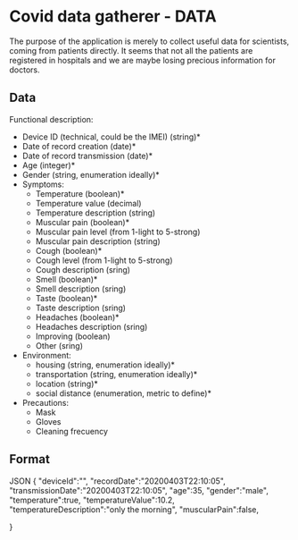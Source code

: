 # Covid data gatherer - DATA
 
The purpose of the application is merely to collect useful data for scientists, coming from patients directly.
It seems that not all the patients are registered in hospitals and we are maybe losing precious information for doctors.

## Data

Functional description:
 - Device ID (technical, could be the IMEI) (string)*
 - Date of record creation (date)*
 - Date of record transmission (date)*
 - Age (integer)*
 - Gender (string, enumeration ideally)*
 - Symptoms:
     - Temperature (boolean)*
     - Temperature value (decimal)
     - Temperature description (string)
     - Muscular pain (boolean)*
     - Muscular pain level (from 1-light to 5-strong)
     - Muscular pain description (string)
     - Cough (boolean)*
     - Cough level (from 1-light to 5-strong)
     - Cough description (sring)
     - Smell (boolean)*
     - Smell description (sring)
     - Taste (boolean)*
     - Taste description (sring)
     - Headaches (boolean)*
     - Headaches description (sring)
     - Improving (boolean)     
     - Other (sring)
 - Environment:
     - housing (string, enumeration ideally)*
     - transportation (string, enumeration ideally)*
     - location (string)*
     - social distance (enumeration, metric to define)*
 - Precautions:
     - Mask
     - Gloves
     - Cleaning frecuency


## Format

JSON
{
    "deviceId":"",
    "recordDate":"20200403T22:10:05",
    "transmissionDate":"20200403T22:10:05",
    "age":35,
    "gender":"male",
    "temperature":true,
    "temperatureValue":10.2,
    "temperatureDescription":"only the morning",
    "muscularPain":false,
    
}
